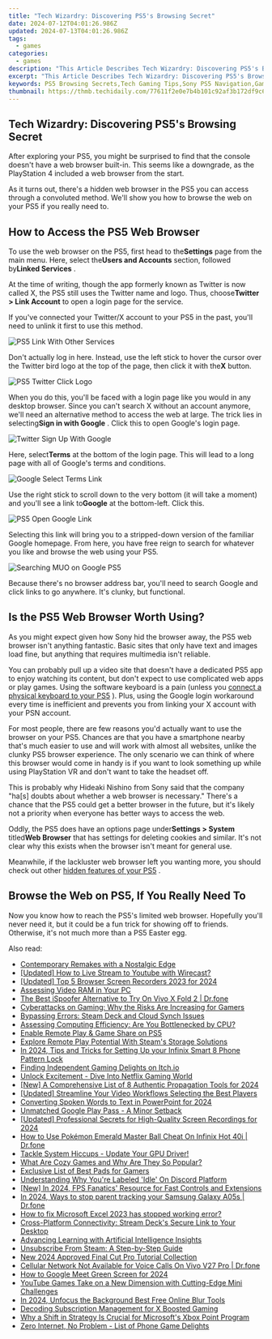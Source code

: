 ```yaml
---
title: "Tech Wizardry: Discovering PS5's Browsing Secret"
date: 2024-07-12T04:01:26.986Z
updated: 2024-07-13T04:01:26.986Z
tags:
  - games
categories:
  - games
description: "This Article Describes Tech Wizardry: Discovering PS5's Browsing Secret"
excerpt: "This Article Describes Tech Wizardry: Discovering PS5's Browsing Secret"
keywords: PS5 Browsing Secrets,Tech Gaming Tips,Sony PS5 Navigation,Game Console Browse Tricks,Next-Gen PlayStation Features,Innovative PS5 Usage,Explore PS5 Interface
thumbnail: https://thmb.techidaily.com/77611f2e0e7b4b101c92af3b172df9c62d2c1071591d3411a278cc0334c16e37.jpg
---
```


## Tech Wizardry: Discovering PS5's Browsing Secret

 After exploring your PS5, you might be surprised to find that the console doesn't have a web browser built-in. This seems like a downgrade, as the PlayStation 4 included a web browser from the start.

 As it turns out, there's a hidden web browser in the PS5 you can access through a convoluted method. We'll show you how to browse the web on your PS5 if you really need to.

## How to Access the PS5 Web Browser

 To use the web browser on the PS5, first head to the**Settings** page from the main menu. Here, select the**Users and Accounts** section, followed by**Linked Services** .

 At the time of writing, though the app formerly known as Twitter is now called X, the PS5 still uses the Twitter name and logo. Thus, choose**Twitter > Link Account** to open a login page for the service.

 If you've connected your Twitter/X account to your PS5 in the past, you'll need to unlink it first to use this method.

![PS5 Link With Other Services](https://static1.makeuseofimages.com/wordpress/wp-content/uploads/2020/11/01-PS5-Link-With-Other-Services.jpg)

 Don't actually log in here. Instead, use the left stick to hover the cursor over the Twitter bird logo at the top of the page, then click it with the**X** button.

![PS5 Twitter Click Logo](https://static1.makeuseofimages.com/wordpress/wp-content/uploads/2020/11/02-PS5-Twitter-Click-Logo.jpg)

 When you do this, you'll be faced with a login page like you would in any desktop browser. Since you can't search X without an account anymore, we'll need an alternative method to access the web at large. The trick lies in selecting**Sign in with Google** . Click this to open Google's login page.

![Twitter Sign Up With Google](https://static1.makeuseofimages.com/wordpress/wp-content/uploads/2023/05/twitter-sign-up-with-google.jpg)

 Here, select**Terms** at the bottom of the login page. This will lead to a long page with all of Google's terms and conditions.

![Google Select Terms Link](https://static1.makeuseofimages.com/wordpress/wp-content/uploads/2023/05/google-select-terms-link.jpg)

 Use the right stick to scroll down to the very bottom (it will take a moment) and you'll see a link to**Google** at the bottom-left. Click this.

![PS5 Open Google Link](https://static1.makeuseofimages.com/wordpress/wp-content/uploads/2023/05/ps5-open-google-link.jpg)

 Selecting this link will bring you to a stripped-down version of the familiar Google homepage. From here, you have free reign to search for whatever you like and browse the web using your PS5.

![Searching MUO on Google PS5](https://static1.makeuseofimages.com/wordpress/wp-content/uploads/2023/05/searching-muo-on-google-ps5.jpg)

 Because there's no browser address bar, you'll need to search Google and click links to go anywhere. It's clunky, but functional.

## Is the PS5 Web Browser Worth Using?

 As you might expect given how Sony hid the browser away, the PS5 web browser isn't anything fantastic. Basic sites that only have text and images load fine, but anything that requires multimedia isn't reliable.

 You can probably pull up a video site that doesn't have a dedicated PS5 app to enjoy watching its content, but don't expect to use complicated web apps or play games. Using the software keyboard is a pain (unless you [connect a physical keyboard to your PS5](https://www.makeuseof.com/how-to-use-keyboard-mouse-ps5/) ). Plus, using the Google login workaround every time is inefficient and prevents you from linking your X account with your PSN account.

 For most people, there are few reasons you'd actually want to use the browser on your PS5\. Chances are that you have a smartphone nearby that's much easier to use and will work with almost all websites, unlike the clunky PS5 browser experience. The only scenario we can think of where this browser would come in handy is if you want to look something up while using PlayStation VR and don't want to take the headset off.

 This is probably why Hideaki Nishino from Sony said that the company "ha\[s\] doubts about whether a web browser is necessary." There's a chance that the PS5 could get a better browser in the future, but it's likely not a priority when everyone has better ways to access the web.

 Oddly, the PS5 does have an options page under**Settings > System** titled**Web Browser** that has settings for deleting cookies and similar. It's not clear why this exists when the browser isn't meant for general use.

 Meanwhile, if the lackluster web browser left you wanting more, you should check out other [hidden features of your PS5](https://www.makeuseof.com/ps5-things-you-might-not-know-you-can-do/) .

## Browse the Web on PS5, If You Really Need To

 Now you know how to reach the PS5's limited web browser. Hopefully you'll never need it, but it could be a fun trick for showing off to friends. Otherwise, it's not much more than a PS5 Easter egg.


<ins class="adsbygoogle"
     style="display:block"
     data-ad-format="autorelaxed"
     data-ad-client="ca-pub-7571918770474297"
     data-ad-slot="1223367746"></ins>



<ins class="adsbygoogle"
     style="display:block"
     data-ad-client="ca-pub-7571918770474297"
     data-ad-slot="8358498916"
     data-ad-format="auto"
     data-full-width-responsive="true"></ins>



<span class="atpl-alsoreadstyle">Also read:</span>
<div><ul>
<li><a href="https://games-able.techidaily.com/contemporary-remakes-with-a-nostalgic-edge/"><u>Contemporary Remakes with a Nostalgic Edge</u></a></li>
<li><a href="https://youtube-docs.techidaily.com/ed-how-to-live-stream-to-youtube-with-wirecast/"><u>[Updated] How to Live Stream to Youtube with Wirecast?</u></a></li>
<li><a href="https://screen-activity-recording.techidaily.com/updated-top-5-browser-screen-recorders-2023-for-2024/"><u>[Updated] Top 5 Browser Screen Recorders 2023 for 2024</u></a></li>
<li><a href="https://games-able.techidaily.com/assessing-video-ram-in-your-pc/"><u>Assessing Video RAM in Your PC</u></a></li>
<li><a href="https://change-location.techidaily.com/the-best-ispoofer-alternative-to-try-on-vivo-x-fold-2-drfone-by-drfone-virtual-android/"><u>The Best iSpoofer Alternative to Try On Vivo X Fold 2 | Dr.fone</u></a></li>
<li><a href="https://games-able.techidaily.com/cyberattacks-on-gaming-why-the-risks-are-increasing-for-gamers/"><u>Cyberattacks on Gaming: Why the Risks Are Increasing for Gamers</u></a></li>
<li><a href="https://games-able.techidaily.com/bypassing-errors-steam-deck-and-cloud-synch-issues/"><u>Bypassing Errors: Steam Deck and Cloud Synch Issues</u></a></li>
<li><a href="https://games-able.techidaily.com/assessing-computing-efficiency-are-you-bottlenecked-by-cpu/"><u>Assessing Computing Efficiency: Are You Bottlenecked by CPU?</u></a></li>
<li><a href="https://games-able.techidaily.com/enable-remote-play-and-game-share-on-ps5/"><u>Enable Remote Play & Game Share on PS5</u></a></li>
<li><a href="https://games-able.techidaily.com/explore-remote-play-potential-with-steams-storage-solutions/"><u>Explore Remote Play Potential With Steam's Storage Solutions</u></a></li>
<li><a href="https://unlock-android.techidaily.com/in-2024-tips-and-tricks-for-setting-up-your-infinix-smart-8-phone-pattern-lock-by-drfone-android/"><u>In 2024, Tips and Tricks for Setting Up your Infinix Smart 8 Phone Pattern Lock</u></a></li>
<li><a href="https://games-able.techidaily.com/finding-independent-gaming-delights-on-itchio/"><u>Finding Independent Gaming Delights on Itch.io</u></a></li>
<li><a href="https://games-able.techidaily.com/unlock-excitement-dive-into-netflix-gaming-world/"><u>Unlock Excitement - Dive Into Netflix Gaming World</u></a></li>
<li><a href="https://youtube-lab.techidaily.com/-comprehensive-list-of-8-authentic-propagation-tools-for-2024/"><u>[New] A Comprehensive List of 8 Authentic Propagation Tools for 2024</u></a></li>
<li><a href="https://some-skills.techidaily.com/updated-streamline-your-video-workflows-selecting-the-best-players/"><u>[Updated] Streamline Your Video Workflows  Selecting the Best Players</u></a></li>
<li><a href="https://extra-lessons.techidaily.com/converting-spoken-words-to-text-in-powerpoint-for-2024/"><u>Converting Spoken Words to Text in PowerPoint for 2024</u></a></li>
<li><a href="https://games-able.techidaily.com/unmatched-google-play-pass-a-minor-setback/"><u>Unmatched Google Play Pass - A Minor Setback</u></a></li>
<li><a href="https://on-screen-recording.techidaily.com/updated-professional-secrets-for-high-quality-screen-recordings-for-2024/"><u>[Updated] Professional Secrets for High-Quality Screen Recordings for 2024</u></a></li>
<li><a href="https://android-pokemon-go.techidaily.com/how-to-use-pokemon-emerald-master-ball-cheat-on-infinix-hot-40i-drfone-by-drfone-virtual-android/"><u>How to Use Pokémon Emerald Master Ball Cheat On Infinix Hot 40i | Dr.fone</u></a></li>
<li><a href="https://games-able.techidaily.com/1719169636723-tackle-system-hiccups-update-your-gpu-driver/"><u>Tackle System Hiccups - Update Your GPU Driver!</u></a></li>
<li><a href="https://games-able.techidaily.com/what-are-cozy-games-and-why-are-they-so-popular/"><u>What Are Cozy Games and Why Are They So Popular?</u></a></li>
<li><a href="https://games-able.techidaily.com/exclusive-list-of-best-pads-for-gamers/"><u>Exclusive List of Best Pads for Gamers</u></a></li>
<li><a href="https://games-able.techidaily.com/understanding-why-youre-labeled-idle-on-discord-platform/"><u>Understanding Why You're Labeled 'Idle' On Discord Platform</u></a></li>
<li><a href="https://fox-helps.techidaily.com/new-in-2024-fps-fanatics-resource-for-fast-controls-and-extensions/"><u>[New] In 2024, FPS Fanatics' Resource for Fast Controls and Extensions</u></a></li>
<li><a href="https://android-location-track.techidaily.com/in-2024-ways-to-stop-parent-tracking-your-samsung-galaxy-a05s-drfone-by-drfone-virtual-android/"><u>In 2024, Ways to stop parent tracking your Samsung Galaxy A05s | Dr.fone</u></a></li>
<li><a href="https://blog-min.techidaily.com/how-to-fix-microsoft-excel-2023-has-stopped-working-error-by-stellar-guide/"><u>How to fix Microsoft Excel 2023 has stopped working error?</u></a></li>
<li><a href="https://games-able.techidaily.com/cross-platform-connectivity-stream-decks-secure-link-to-your-desktop/"><u>Cross-Platform Connectivity: Stream Deck's Secure Link to Your Desktop</u></a></li>
<li><a href="https://mondly-stories.techidaily.com/advancing-learning-with-artificial-intelligence-insights/"><u>Advancing Learning with Artificial Intelligence Insights</u></a></li>
<li><a href="https://games-able.techidaily.com/unsubscribe-from-steam-a-step-by-step-guide/"><u>Unsubscribe From Steam: A Step-by-Step Guide</u></a></li>
<li><a href="https://smart-video-creator.techidaily.com/new-2024-approved-final-cut-pro-tutorial-collection/"><u>New 2024 Approved Final Cut Pro Tutorial Collection</u></a></li>
<li><a href="https://howto.techidaily.com/cellular-network-not-available-for-voice-calls-on-vivo-v27-pro-drfone-by-drfone-fix-android-problems-fix-android-problems/"><u>Cellular Network Not Available for Voice Calls On Vivo V27 Pro | Dr.fone</u></a></li>
<li><a href="https://ai-editing-video.techidaily.com/how-to-google-meet-green-screen-for-2024/"><u>How to Google Meet Green Screen for 2024</u></a></li>
<li><a href="https://games-able.techidaily.com/youtube-games-take-on-a-new-dimension-with-cutting-edge-mini-challenges/"><u>YouTube Games Take on a New Dimension with Cutting-Edge Mini Challenges</u></a></li>
<li><a href="https://ai-video-apps.techidaily.com/in-2024-unfocus-the-background-best-free-online-blur-tools/"><u>In 2024, Unfocus the Background Best Free Online Blur Tools</u></a></li>
<li><a href="https://games-able.techidaily.com/decoding-subscription-management-for-x-boosted-gaming/"><u>Decoding Subscription Management for X Boosted Gaming</u></a></li>
<li><a href="https://games-able.techidaily.com/why-a-shift-in-strategy-is-crucial-for-microsofts-xbox-point-program/"><u>Why a Shift in Strategy Is Crucial for Microsoft's Xbox Point Program</u></a></li>
<li><a href="https://games-able.techidaily.com/zero-internet-no-problem-list-of-phone-game-delights/"><u>Zero Internet, No Problem - List of Phone Game Delights</u></a></li>
</ul></div>
